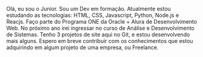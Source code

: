 Olá, eu sou o Junior.
Sou um Dev em formação.
Atualmente estou estudando as tecnologias: HTML, CSS, Javascript, Python, Node.js e Reacjs.
Faço parte do Programa ONE da Oracle + Alura de Desenvolvimento Web.
No próximo ano irei ingressar no curso de Análise e Desenvolvimento de Sistemas.
Tenho 3 projetos de site aqui no Git, e estou desenvolvendo mais alguns.
Espero em breve contribuir com os conhecimentos que estou adquirindo em algum projeto de uma empresa, ou Freelance.
